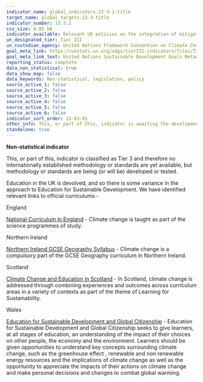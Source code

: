 ```yaml
---
indicator_name: global_indicators.13-3-1-title
target_name: global_targets.13-3-title
indicator_number: 13.3.1
csv_size: 0.05 kB
indicator_available: Relevant UK policies on the integration of mitigation, adaptation, impact reduction and early warning into primary, secondary and tertiary curricula
un_designated_tier: Tier III
un_custodian_agency: United Nations Framework Convention on Climate Change (UNFCCC), United Nations Educational, Scientific and Cultural Organization - Institute for Statistics (UNESCO-UIS)
goal_meta_link: https://unstats.un.org/sdgs/tierIII-indicators/files/Tier3-13-03-01.pdf
goal_meta_link_text: United Nations Sustainable Development Goals Metadata (PDF 4.0 MB)
reporting_status: complete
data_non_statistical: true
data_show_map: false
data_keywords: Non-statistical, legislation, policy
source_active_1: false
source_active_2: false
source_active_3: false
source_active_4: false
source_active_5: false
source_active_6: false
indicator_sort_order: 13-03-01
other_info: This, or part of this, indicator is awaiting the development of internationally established methodology and standards (classified by the UN as tier 3). Data follows the UN specification for this indicator. This indicator has been identified in collaboration with topic experts.
standalone: true
---
```

**Non-statistical indicator**

This, or part of this, indicator is classified as Tier 3 and therefore no internationally established methodology or standards are yet available, but methodology or standards are being (or will be) developed or tested.

Education in the UK is devolved, and so there is some variance in the approach to Education for Sustainable Development. We have identified relevant links to official curriculums -

England

[National Curriculum in England](https://www.gov.uk/government/publications/national-curriculum-in-england-science-programmes-of-study/national-curriculum-in-england-science-programmes-of-study) - Climate change is taught as part of the science programmes of study.

Northern Ireland

[Northern Ireland GCSE Geography Syllabus](http://ccea.org.uk/geography/) - Climate change is a compulsory part of the GCSE Geography curriculum in Northern Ireland.

Scotland

[Climate Change and Education in Scotland](https://education.gov.scot/improvement/Documents/ClimateChangeinScottishEducationBriefing140819new.pdf) - In Scotland, climate change is addressed through combining experiences and outcomes across curriculum areas in a variety of contexts as part of the theme of Learning for Sustainability.

Wales

[Education for Sustainable Development and Global Citizenship](https://hwb.gov.wales/storage/eaf467e6-30fe-45c9-93ef-cb30f31f1c90/common-understanding-for-school.pdf) - Education for Sustainable Development and Global Citizenship seeks to give learners, at all stages of education, an understanding of the impact of their choices on other people, the economy and the environment. Learners should be given opportunities to understand key concepts surrounding climate change, such as the greenhouse effect , renewable and non renewable energy resources and the implications of climate change as well as the opportunity to appreciate the impacts of their actions on climate change and make personal decisions and changes to combat global warming.
